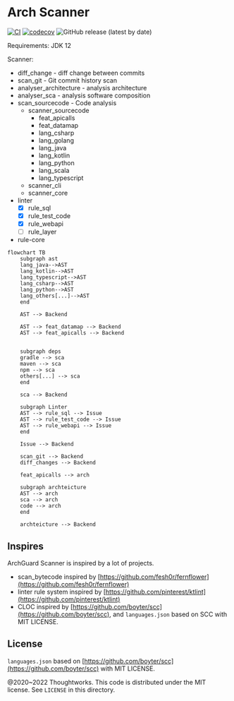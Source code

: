# Arch Scanner

[![CI](https://github.com/archguard/scanner/actions/workflows/ci.yaml/badge.svg)](https://github.com/archguard/scanner/actions/workflows/ci.yaml)
[![codecov](https://codecov.io/gh/archguard/scanner/branch/master/graph/badge.svg?token=RSAOWTRFMT)](https://codecov.io/gh/archguard/scanner)
![GitHub release (latest by date)](https://img.shields.io/github/v/release/archguard/scanner)

Requirements: JDK 12

Scanner:

* diff_change - diff change between commits
* scan_git - Git commit history scan
* analyser_architecture - analysis architecture
* analyser_sca - analysis software composition
* scan_sourcecode - Code analysis
  * scanner_sourcecode
       * feat_apicalls
       * feat_datamap
       * lang_csharp
       * lang_golang
       * lang_java
       * lang_kotlin
       * lang_python
       * lang_scala
       * lang_typescript
  * scanner_cli
  * scanner_core
* linter
  * [x] rule_sql
  * [x] rule_test_code
  * [x] rule_webapi
  * [ ] rule_layer
* rule-core

```mermaid
flowchart TB
    subgraph ast
    lang_java-->AST
    lang_kotlin-->AST
    lang_typescript-->AST
    lang_csharp-->AST
    lang_python-->AST
    lang_others[...]-->AST
    end

    AST --> Backend

    AST --> feat_datamap --> Backend
    AST --> feat_apicalls --> Backend

    
    subgraph deps
    gradle --> sca
    maven --> sca
    npm --> sca
    others[...] --> sca
    end

    sca --> Backend

    subgraph Linter
    AST --> rule_sql --> Issue
    AST --> rule_test_code --> Issue
    AST --> rule_webapi --> Issue
    end

    Issue --> Backend

    scan_git --> Backend
    diff_changes --> Backend

    feat_apicalls --> arch

    subgraph archteicture
    AST --> arch
    sca --> arch
    code --> arch
    end

    archteicture --> Backend
```

## Inspires

ArchGuard Scanner is inspired by a lot of projects.

- scan_bytecode inspired by [https://github.com/fesh0r/fernflower](https://github.com/fesh0r/fernflower)
- linter rule system inspired by [https://github.com/pinterest/ktlint](https://github.com/pinterest/ktlint)
- CLOC inspired by [https://github.com/boyter/scc](https://github.com/boyter/scc), and `languages.json` based on SCC with MIT LICENSE.

License
---

`languages.json` based on [https://github.com/boyter/scc](https://github.com/boyter/scc) with MIT LICENSE.

@2020~2022 Thoughtworks. This code is distributed under the MIT license. See `LICENSE` in this directory.
